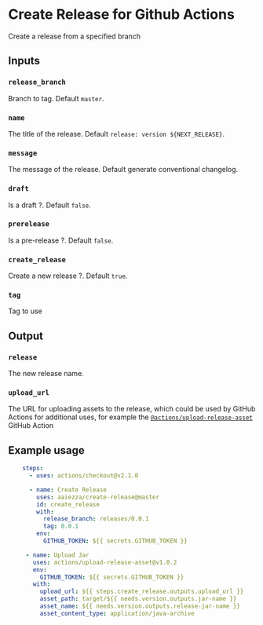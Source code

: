 # Create Release for Github Actions

Create a release from a specified branch

## Inputs

### `release_branch`

Branch to tag. Default `master`.

### `name`

The title of the release. Default `release: version ${NEXT_RELEASE}`.

### `message`

The message of the release. Default generate conventional changelog.

### `draft`

Is a draft ?. Default `false`.

### `prerelease`

Is a pre-release ?. Default `false`.

### `create_release`

Create a new release ?. Default `true`.

### `tag`

Tag to use



## Output

### `release`

The new release name.

### `upload_url`
The URL for uploading assets to the release, which could be used by GitHub Actions for additional uses, for example the [`@actions/upload-release-asset`](https://www.github.com/actions/upload-release-asset) GitHub Action

## Example usage

```yaml
    steps:
      - uses: actions/checkout@v2.1.0

      - name: Create Release
        uses: aaiezza/create-release@master
        id: create_release
        with:
          release_branch: releases/0.0.1
          tag: 0.0.1
        env:
          GITHUB_TOKEN: ${{ secrets.GITHUB_TOKEN }}

     - name: Upload Jar
       uses: actions/upload-release-asset@v1.0.2
       env:
         GITHUB_TOKEN: ${{ secrets.GITHUB_TOKEN }}
       with:
         upload_url: ${{ steps.create_release.outputs.upload_url }}
         asset_path: target/${{ needs.version.outputs.jar-name }}
         asset_name: ${{ needs.version.outputs.release-jar-name }}
         asset_content_type: application/java-archive
```

